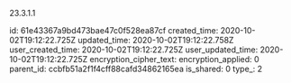 23.3.1.1

id: 61e43367a9bd473bae47c0f528ea87cf
created_time: 2020-10-02T19:12:22.725Z
updated_time: 2020-10-02T19:12:22.758Z
user_created_time: 2020-10-02T19:12:22.725Z
user_updated_time: 2020-10-02T19:12:22.725Z
encryption_cipher_text: 
encryption_applied: 0
parent_id: ccbfb51a2f1f4cff88cafd34862165ea
is_shared: 0
type_: 2